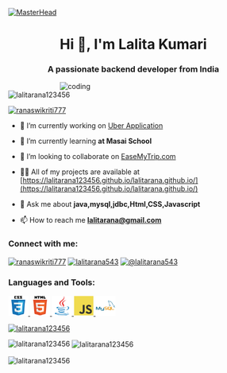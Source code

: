 [![MasterHead](https://mir-s3-cdn-cf.behance.net/project_modules/1400/34220e95746151.5e9ecde696cb0.gif)](https://lalitarana123456.io)
<h1 align="center">Hi 👋, I'm Lalita Kumari</h1>
<h3 align="center">A passionate backend developer from India</h3>
<img align="right" alt="coding" border-radius="5" width="400" src="https://res.cloudinary.com/practicaldev/image/fetch/s--2bZIjPGC--/c_limit%2Cf_auto%2Cfl_progressive%2Cq_66%2Cw_880/https://dev-to-uploads.s3.amazonaws.com/i/d4tvukbt5mra37cvwklk.gif">

<p align="left"> <img src="https://komarev.com/ghpvc/?username=lalitarana123456&label=Profile%20views&color=0e75b6&style=flat" alt="lalitarana123456" /> </p>

<p align="left"> <a href="https://twitter.com/ranaswikriti777" target="blank"><img src="https://img.shields.io/twitter/follow/ranaswikriti777?logo=twitter&style=for-the-badge" alt="ranaswikriti777" /></a> </p>

- 🔭 I’m currently working on [Uber Application](https://github.com/lalitarana123456/CareTakerUber)

- 🌱 I’m currently learning **at Masai School**

- 👯 I’m looking to collaborate on [EaseMyTrip.com](EaseMyTrip.com)

- 👨‍💻 All of my projects are available at [https://lalitarana123456.github.io/lalitarana.github.io/](https://lalitarana123456.github.io/lalitarana.github.io/)

- 💬 Ask me about **java,mysql,jdbc,Html,CSS,Javascript**

- 📫 How to reach me **lalitarana@gmail.com**

<h3 align="left">Connect with me:</h3>
<p align="left">
<a href="https://twitter.com/ranaswikriti777" target="blank"><img align="center" src="https://raw.githubusercontent.com/rahuldkjain/github-profile-readme-generator/master/src/images/icons/Social/twitter.svg" alt="ranaswikriti777" height="30" width="40" /></a>
<a href="https://www.hackerrank.com/lalitarana543" target="blank"><img align="center" src="https://raw.githubusercontent.com/rahuldkjain/github-profile-readme-generator/master/src/images/icons/Social/hackerrank.svg" alt="lalitarana543" height="30" width="40" /></a>
<a href="https://codeforces.com/profile/@lalitarana543" target="blank"><img align="center" src="https://raw.githubusercontent.com/rahuldkjain/github-profile-readme-generator/master/src/images/icons/Social/codeforces.svg" alt="@lalitarana543" height="30" width="40" /></a>
</p>

<h3 align="left">Languages and Tools:</h3>
<p align="left"> <a href="https://www.w3schools.com/css/" target="_blank" rel="noreferrer"> <img src="https://raw.githubusercontent.com/devicons/devicon/master/icons/css3/css3-original-wordmark.svg" alt="css3" width="40" height="40"/> </a> <a href="https://www.w3.org/html/" target="_blank" rel="noreferrer"> <img src="https://raw.githubusercontent.com/devicons/devicon/master/icons/html5/html5-original-wordmark.svg" alt="html5" width="40" height="40"/> </a> <a href="https://www.java.com" target="_blank" rel="noreferrer"> <img src="https://raw.githubusercontent.com/devicons/devicon/master/icons/java/java-original.svg" alt="java" width="40" height="40"/> </a> <a href="https://developer.mozilla.org/en-US/docs/Web/JavaScript" target="_blank" rel="noreferrer"> <img src="https://raw.githubusercontent.com/devicons/devicon/master/icons/javascript/javascript-original.svg" alt="javascript" width="40" height="40"/> </a> <a href="https://www.mysql.com/" target="_blank" rel="noreferrer"> <img src="https://raw.githubusercontent.com/devicons/devicon/master/icons/mysql/mysql-original-wordmark.svg" alt="mysql" width="40" height="40"/> </a> </p>

<p align="left"> <a href="https://github.com/ryo-ma/github-profile-trophy"><img src="https://github-profile-trophy.vercel.app/?username=lalitarana123456" alt="lalitarana123456" /></a> </p>

<p><img align="left" src="https://github-readme-stats.vercel.app/api/top-langs?username=lalitarana123456&show_icons=true&locale=en&layout=compact" alt="lalitarana123456" /></p>

<p>&nbsp;<img align="center" src="https://github-readme-stats.vercel.app/api?username=lalitarana123456&show_icons=true&locale=en" alt="lalitarana123456" /></p>

<p><img align="center" src="https://github-readme-streak-stats.herokuapp.com/?user=lalitarana123456&" alt="lalitarana123456" /></p>
